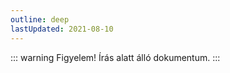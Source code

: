 ```yaml
---
outline: deep
lastUpdated: 2021-08-10
---
```


::: warning Figyelem!
Írás alatt álló dokumentum.
:::